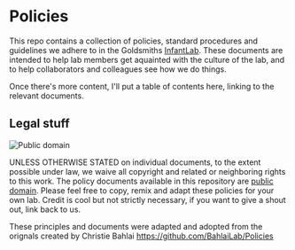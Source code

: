 # Policies

This repo contains a collection of policies, standard procedures and guidelines we adhere to in the Goldsmiths [InfantLab](http://sites.gold.ac.uk/infantlab). These documents are intended to help lab members get aquainted with the culture of the lab, and to help collaborators and colleagues see how we do things.

Once there's more content, I'll put a table of contents here, linking to the relevant documents.

## Legal stuff

![Public domain](http://i.creativecommons.org/p/zero/1.0/88x31.png)

UNLESS OTHERWISE STATED on individual documents, to the extent possible under law, we waive all copyright and related or neighboring rights to this work.
The policy documents available in this repository are [public domain](http://creativecommons.org/publicdomain/zero/1.0/). Please feel free to copy, remix and adapt these policies for your own lab. Credit is cool but not strictly necessary, if you want to give a shout out, link back to us.

These principles and documents were adapted and adopted from the orignals created by Christie Bahlai https://github.com/BahlaiLab/Policies
